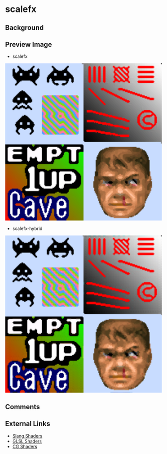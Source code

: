 # scalefx

## Background

## Preview Image

* scalefx

![scalefx](images/scalefx/scalefx.png)

* scalefx-hybrid

![scalefx-hybrid](images/scalefx/scalefx-hybrid.png)

## Comments

## External Links

* [Slang Shaders](https://github.com/libretro/slang-shaders)
* [GLSL Shaders](https://github.com/libretro/glsl-shaders)  
* [CG Shaders](https://github.com/libretro/common-shaders)
